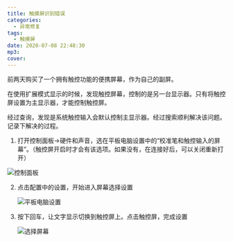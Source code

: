 ```yaml
---
title: 触摸屏识别错误
categories:
  - 异常修复
tags:
  - 触摸屏
date: 2020-07-08 22:48:30
mp3:
cover:
---
```




前两天购买了一个拥有触控功能的便携屏幕，作为自己的副屏。



在使用扩展模式显示的时候，发现触控屏幕，控制的是另一台显示器。只有将触控屏设置为主显示器，才能控制触控屏。



经过查询，发现是系统触控输入会默认控制主显示器。经过搜索顺利解决该问题。记录下解决的过程。



1. 打开控制面板->硬件和声音，选在平板电脑设置中的“校准笔和触控输入的屏幕”。（触控屏开启时才会有该选项。如果没有，在连接好后，可以关闭重新打开）

![控制面板](https://doublecatlove-1258726600.cos.ap-beijing.myqcloud.com/%E8%A7%A6%E6%91%B8%E5%B1%8F%E8%AF%86%E5%88%AB/%E6%8E%A7%E5%88%B6%E9%9D%A2%E6%9D%BF.png)

2. 点击配置中的设置，开始进入屏幕选择设置

   ![平板电脑设置](https://doublecatlove-1258726600.cos.ap-beijing.myqcloud.com/%E8%A7%A6%E6%91%B8%E5%B1%8F%E8%AF%86%E5%88%AB/%E5%B9%B3%E6%9D%BF%E7%94%B5%E8%84%91%E8%AE%BE%E7%BD%AE.png)

3. 按下回车，让文字显示切换到触控屏上。点击触控屏，完成设置

   ![选择屏幕](https://doublecatlove-1258726600.cos.ap-beijing.myqcloud.com/%E8%A7%A6%E6%91%B8%E5%B1%8F%E8%AF%86%E5%88%AB/%E6%A0%A1%E5%87%86.png)